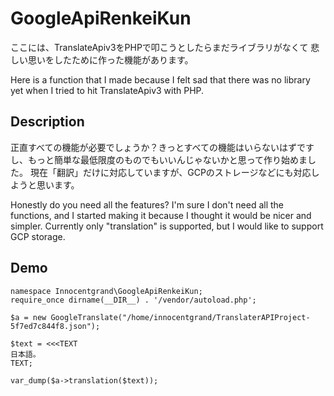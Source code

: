 # GoogleApiRenkeiKun

ここには、TranslateApiv3をPHPで叩こうとしたらまだライブラリがなくて
悲しい思いをしたために作った機能があります。

Here is a function that I made because I felt sad that there was no library yet when I tried to hit TranslateApiv3 with PHP.

## Description
正直すべての機能が必要でしょうか？きっとすべての機能はいらないはずですし、もっと簡単な最低限度のものでもいいんじゃないかと思って作り始めました。
現在「翻訳」だけに対応していますが、GCPのストレージなどにも対応しようと思います。

Honestly do you need all the features? I&#39;m sure I don&#39;t need all the functions, and I started making it because I thought it would be nicer and simpler. Currently only &quot;translation&quot; is supported, but I would like to support GCP storage.

## Demo
~~~~
namespace Innocentgrand\GoogleApiRenkeiKun;
require_once dirname(__DIR__) . '/vendor/autoload.php';

$a = new GoogleTranslate("/home/innocentgrand/TranslaterAPIProject-5f7ed7c844f8.json");

$text = <<<TEXT
日本語。
TEXT;

var_dump($a->translation($text));
~~~~
